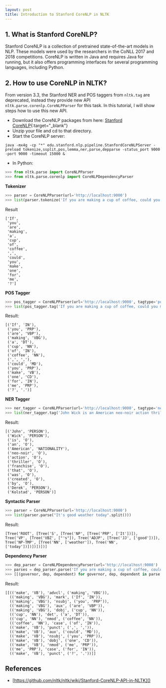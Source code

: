 ```yaml
---
layout: post
title: Introduction to Stanford CoreNLP in NLTK
---
```


## 1. What is Stanford CoreNLP?
Stanford CoreNLP is a collection of pretrained state-of-the-art models in NLP. These models were used by the researchers in the CoNLL 2017 and 2018 competitions.
CoreNLP is written in Java and requires Java for running, but it also offers programming interfaces for several programming languages, including Python.

## 2. How to use CoreNLP in NLTK?
From version 3.3, the Stanford NER and POS taggers from ```nltk.tag``` are deprecated, instead they provide new API ```nltk.parse.corenlp.CoreNLPParser``` for this task. In this tutorial, I will show steps how to use this new API.  

* Download the CoreNLP packages from here:
[Stanford CoreNLP](https://stanfordnlp.github.io/CoreNLP/index.html#download){:target="_blank"}  
* Unzip your file and cd to that directory.  
* Start the CoreNLP server:

```
java -mx4g -cp "*" edu.stanford.nlp.pipeline.StanfordCoreNLPServer -preload tokenize,ssplit,pos,lemma,ner,parse,depparse -status_port 9000 -port 9000 -timeout 15000 & 
```  
* In Python:  

```python
>>> from nltk.parse import CoreNLPParser
>>> from nltk.parse.corenlp import CoreNLPDependencyParser
```

**Tokenizer**  
```python
>>> parser = CoreNLPParser(url='http://localhost:9000')
>>> list(parser.tokenize('If you are making a cup of coffee, could you make one for me?'))
```
Result
```
['If',
 'you',
 'are',
 'making',
 'a',
 'cup',
 'of',
 'coffee',
 ',',
 'could',
 'you',
 'make',
 'one',
 'for',
 'me',
 '?']
```
**POS Tagger**
```python
>>> pos_tagger = CoreNLPParser(url='http://localhost:9000', tagtype='pos')
>>> list(pos_tagger.tag('If you are making a cup of coffee, could you make one for me?'.split()))
```
Result:
```
[('If', 'IN'),
 ('you', 'PRP'),
 ('are', 'VBP'),
 ('making', 'VBG'),
 ('a', 'DT'),
 ('cup', 'NN'),
 ('of', 'IN'),
 ('coffee', 'NN'),
 (',', ','),
 ('could', 'MD'),
 ('you', 'PRP'),
 ('make', 'VB'),
 ('one', 'CD'),
 ('for', 'IN'),
 ('me', 'PRP'),
 ('?', '.')]

```
**NER Tagger**
```python
>>> ner_tagger = CoreNLPParser(url='http://localhost:9000', tagtype='ner')
>>> list(ner_tagger.tag('John Wick is an American neo-noir action thriller franchise that was created by Derek Kolstad'.split()))
```
Result:
```
[('John', 'PERSON'),
 ('Wick', 'PERSON'),
 ('is', 'O'),
 ('an', 'O'),
 ('American', 'NATIONALITY'),
 ('neo-noir', 'O'),
 ('action', 'O'),
 ('thriller', 'O'),
 ('franchise', 'O'),
 ('that', 'O'),
 ('was', 'O'),
 ('created', 'O'),
 ('by', 'O'),
 ('Derek', 'PERSON'),
 ('Kolstad', 'PERSON')]
```
**Syntactic Parser** 
```python
>>> parser = CoreNLPParser(url='http://localhost:9000')
>>> list(parser.parse("It's good weather today".split()))
```
Result:
```
[Tree('ROOT', [Tree('S', [Tree('NP', [Tree('PRP', ['It'])]), Tree('VP', [Tree('VBZ', ["'s"]), Tree('ADJP', [Tree('JJ', ['good'])]), Tree('NP-TMP', [Tree('NN', ['weather']), Tree('NN', ['today'])])])])])]
```
**Dependency Parser**
```python
>>> dep_parser = CoreNLPDependencyParser(url='http://localhost:9000')
>>> parses = dep_parser.parse('If you are making a cup of coffee, could you make one for me?'.split())
>>> [[(governor, dep, dependent) for governor, dep, dependent in parse.triples()] for parse in parses]
```
Result:
```
[[(('make', 'VB'), 'advcl', ('making', 'VBG')),
  (('making', 'VBG'), 'mark', ('If', 'IN')),
  (('making', 'VBG'), 'nsubj', ('you', 'PRP')),
  (('making', 'VBG'), 'aux', ('are', 'VBP')),
  (('making', 'VBG'), 'dobj', ('cup', 'NN')),
  (('cup', 'NN'), 'det', ('a', 'DT')),
  (('cup', 'NN'), 'nmod', ('coffee', 'NN')),
  (('coffee', 'NN'), 'case', ('of', 'IN')),
  (('make', 'VB'), 'punct', (',', ',')),
  (('make', 'VB'), 'aux', ('could', 'MD')),
  (('make', 'VB'), 'nsubj', ('you', 'PRP')),
  (('make', 'VB'), 'dobj', ('one', 'CD')),
  (('make', 'VB'), 'nmod', ('me', 'PRP')),
  (('me', 'PRP'), 'case', ('for', 'IN')),
  (('make', 'VB'), 'punct', ('?', '.'))]]
```

## References
* [https://github.com/nltk/nltk/wiki/Stanford-CoreNLP-API-in-NLTK]()

